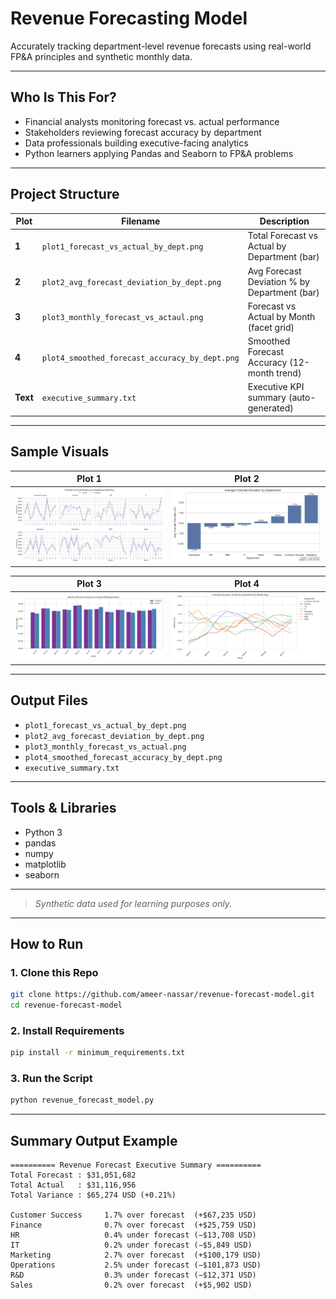 # Revenue Forecasting Model

Accurately tracking department-level revenue forecasts using real-world FP&A principles and synthetic monthly data.

---

## Who Is This For?

- Financial analysts monitoring forecast vs. actual performance
- Stakeholders reviewing forecast accuracy by department
- Data professionals building executive-facing analytics
- Python learners applying Pandas and Seaborn to FP&A problems

---

## Project Structure

| Plot | Filename                                  | Description                                      |
|------|-------------------------------------------|--------------------------------------------------|
| **1** | `plot1_forecast_vs_actual_by_dept.png`     | Total Forecast vs Actual by Department (bar)     |
| **2** | `plot2_avg_forecast_deviation_by_dept.png` | Avg Forecast Deviation % by Department (bar)     |
| **3** | `plot3_monthly_forecast_vs_actaul.png`     | Forecast vs Actual by Month (facet grid)         |
| **4** | `plot4_smoothed_forecast_accuracy_by_dept.png` | Smoothed Forecast Accuracy (12-month trend) |
| **Text** | `executive_summary.txt`                    | Executive KPI summary (auto-generated)           |

---

## Sample Visuals

| Plot 1 | Plot 2 |
|--------|--------|
| ![Plot 1](plot1_forecast_vs_actual_by_dept.png) | ![Plot 2](plot2_avg_forecast_deviation_by_dept.png) |

| Plot 3 | Plot 4 |
|--------|--------|
| ![Plot 3](plot3_monthly_forecast_vs_actual.png) | ![Plot 4](plot4_smoothed_forecast_accuracy_by_dept.png) |

---

## Output Files

- `plot1_forecast_vs_actual_by_dept.png`
- `plot2_avg_forecast_deviation_by_dept.png`
- `plot3_monthly_forecast_vs_actual.png`
- `plot4_smoothed_forecast_accuracy_by_dept.png`
- `executive_summary.txt`

---

## Tools & Libraries

- Python 3
- pandas
- numpy
- matplotlib
- seaborn

---
> _Synthetic data used for learning purposes only._

---

## How to Run

### 1. Clone this Repo
```bash
git clone https://github.com/ameer-nassar/revenue-forecast-model.git
cd revenue-forecast-model
```

### 2. Install Requirements
```bash
pip install -r minimum_requirements.txt
```

### 3. Run the Script
```bash
python revenue_forecast_model.py
```

---

## Summary Output Example

```
========== Revenue Forecast Executive Summary ==========
Total Forecast : $31,051,682
Total Actual   : $31,116,956
Total Variance : $65,274 USD (+0.21%)

Customer Success     1.7% over forecast  (+$67,235 USD)
Finance              0.7% over forecast  (+$25,759 USD)
HR                   0.4% under forecast (−$13,708 USD)
IT                   0.2% under forecast (−$5,849 USD)
Marketing            2.7% over forecast  (+$100,179 USD)
Operations           2.5% under forecast (−$101,873 USD)
R&D                  0.3% under forecast (−$12,371 USD)
Sales                0.2% over forecast  (+$5,902 USD)
```

